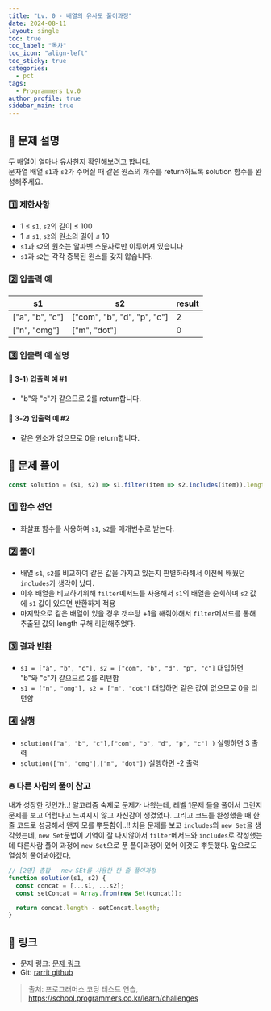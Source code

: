 ```yaml
---
title: "Lv. 0 - 배열의 유사도 풀이과정"
date: 2024-08-11
layout: single
toc: true
toc_label: "목차"
toc_icon: "align-left"
toc_sticky: true
categories:
  - pct
tags:
  - Programmers Lv.0
author_profile: true
sidebar_main: true
---
```


## :ledger: 문제 설명

두 배열이 얼마나 유사한지 확인해보려고 합니다. <br/>문자열 배열 `s1`과 `s2`가 주어질 때 같은 원소의 개수를 return하도록 solution 함수를 완성해주세요.

### :one: 제한사항

- 1 ≤ `s1`, `s2`의 길이 ≤ 100
- 1 ≤ `s1`, `s2`의 원소의 길이 ≤ 10
- `s1`과 `s2`의 원소는 알파벳 소문자로만 이루어져 있습니다
- `s1`과 `s2`는 각각 중복된 원소를 갖지 않습니다.

### :two: 입출력 예

| s1              | s2 |  result  |
| ------------------ | ------ | ------ |
| ["a", "b", "c"]	| ["com", "b", "d", "p", "c"] |	2 |
| ["n", "omg"] |	["m", "dot"] |	0 |

### :three: 입출력 예 설명
#### :pushpin: 3-1) 입출력 예 #1
- "b"와 "c"가 같으므로 2를 return합니다.

#### :pushpin: 3-2) 입출력 예 #2
- 같은 원소가 없으므로 0을 return합니다.

## :ledger: 문제 풀이

```javascript
const solution = (s1, s2) => s1.filter(item => s2.includes(item)).length;
```

### :one: 함수 선언

- 화살표 함수를 사용하여 `s1`, `s2`를 매개변수로 받는다.

### :two: 풀이

- 배열 `s1`, `s2`를 비교하여 같은 값을 가지고 있는지 판별하라해서 이전에 배웠던 `includes`가 생각이 났다.
- 이후 배열을 비교하기위해 `filter`메서드를 사용해서 `s1`의 배열을 순회하며 `s2` 값에 `s1` 값이 있으면 반환하게 적용
- 마지막으로 같은 배열이 있을 경우 갯수당 +1을 해줘야해서 `filter`메서드를 통해 추출된 값의 length 구해 리턴해주었다.

### :three: 결과 반환

- `s1 = ["a", "b", "c"], s2 = ["com", "b", "d", "p", "c"]` 대입하면 "b"와 "c"가 같으므로 2를 리턴함
- `s1 = ["n", "omg"], s2 = ["m", "dot"]` 대입하면 같은 값이 없으므로 0을 리턴함

### :four: 실행

- `solution(["a", "b", "c"],["com", "b", "d", "p", "c"]	)` 실행하면 3 출력
- `solution(["n", "omg"],["m", "dot"])` 실행하면 -2 출력

### :fire: 다른 사람의 풀이 참고
내가 성장한 것인가..! 알고리즘 숙제로 문제가 나왔는데, 레벨 1문제 들을 풀어서 그런지 문제를 보고 어렵다고 느껴지지 않고 자신감이 생겼었다. 그리고 코드를 완성했을 때 한 줄 코드로 성공해서 왠지 모를 뿌듯함이..!! 처음 문제를 보고 `includes`와 `new Set`을 생각했는데, `new Set`문법이 기억이 잘 나지않아서 `filter`메서드와 `includes`로 작성했는데 다른사람 풀이 과정에 `new Set`으로 푼 풀이과정이 있어 이것도 뿌듯했다. 앞으로도 열심히 풀어봐야겠다.

```javascript
// [2명] 총합 - new SEt를 사용한 한 줄 풀이과정
function solution(s1, s2) {
  const concat = [...s1, ...s2];
  const setConcat = Array.from(new Set(concat));

  return concat.length - setConcat.length;
}
```

## :link: 링크

- 문제 링크: [문제 링크](https://school.programmers.co.kr/learn/courses/30/lessons/120903) 
- Git: [rarrit github](https://github.com/rarrit/programmers-coding-test/tree/main/%ED%94%84%EB%A1%9C%EA%B7%B8%EB%9E%98%EB%A8%B8%EC%8A%A4/0/120903.%E2%80%85%EB%B0%B0%EC%97%B4%EC%9D%98%E2%80%85%EC%9C%A0%EC%82%AC%EB%8F%84)

> 출처: 프로그래머스 코딩 테스트 연습, https://school.programmers.co.kr/learn/challenges
